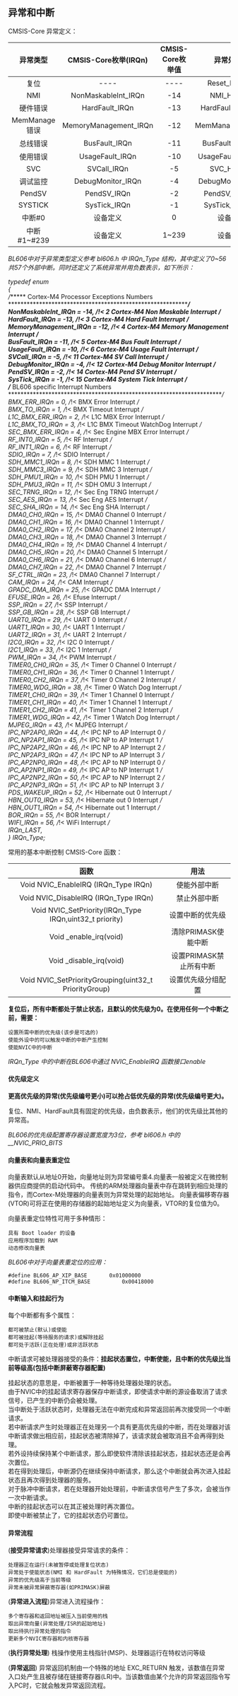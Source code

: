 
## 异常和中断

CMSIS-Core 异常定义：

  异常类型    |    CMSIS-Core枚举(IRQn)    |    CMSIS-Core枚举值    |    异常处理名
  :----:      |    :-----:                 |    :-----:             |    :----:
  复位        |    ----                    |    ----                |    Reset_Handler
  NMI         |    NonMaskableInt_IRQn     |    -14                 |    NMI_Handler
  硬件错误    |    HardFault_IRQn          |    -13                 |    HardFault_Handler
MemManage错误 |    MemoryManagement_IRQn   |    -12                 |    MemManage_Handler
  总线错误    |    BusFault_IRQn           |    -11                 |    BusFault_Handler
  使用错误    |    UsageFault_IRQn         |    -10                 |    UsageFault_Handler
  SVC         |    SVCall_IRQn             |    -5                  |    SVC_Handler
  调试监控    |    DebugMonitor_IRQn       |    -4                  |    DebugMon_Handler
  PendSV      |    PendSV_IRQn             |    -2                  |    PendSV_Handler
  SYSTICK     |    SysTick_IRQn            |    -1                  |    SysTick_Handler
  中断#0      |    设备定义                |    0                   |    设备定义
中断#1~#239   |    设备定义                |    1~239               |    设备定义

*BL606中对于异常类型定义参考 bl606.h 中 IRQn_Type 结构，其中定义了0~56共57个外部中断。同时还定义了系统异常并用负数表示，如下所示：*

*typedef enum  
{  
/******  Cortex-M4 Processor Exceptions Numbers ****************************************************************/  
  NonMaskableInt_IRQn         = -14,    /*!< 2 Cortex-M4 Non Maskable Interrupt                                */  
  HardFault_IRQn              = -13,    /*!< 3 Cortex-M4 Hard Fault Interrupt                                  */  
  MemoryManagement_IRQn       = -12,    /*!< 4 Cortex-M4 Memory Management Interrupt                           */  
  BusFault_IRQn               = -11,    /*!< 5 Cortex-M4 Bus Fault Interrupt                                   */  
  UsageFault_IRQn             = -10,    /*!< 6 Cortex-M4 Usage Fault Interrupt                                 */  
  SVCall_IRQn                 = -5,     /*!< 11 Cortex-M4 SV Call Interrupt                                    */  
  DebugMonitor_IRQn           = -4,     /*!< 12 Cortex-M4 Debug Monitor Interrupt                              */  
  PendSV_IRQn                 = -2,     /*!< 14 Cortex-M4 Pend SV Interrupt                                    */  
  SysTick_IRQn                = -1,     /*!< 15 Cortex-M4 System Tick Interrupt                                */  
/******  BL606 specific Interrupt Numbers **********************************************************************/  
  BMX_ERR_IRQn                = 0,      /*!< BMX Error Interrupt                                               */  
  BMX_TO_IRQn                 = 1,      /*!< BMX Timeout Interrupt                                             */  
  L1C_BMX_ERR_IRQn            = 2,      /*!< L1C MBX Error Interrupt                                           */  
  L1C_BMX_TO_IRQn             = 3,      /*!< L1C BMX Timeout WatchDog Interrupt                                */  
  SEC_BMX_ERR_IRQn            = 4,      /*!< Sec Engine MBX Error Interrupt                                    */  
  RF_INT0_IRQn                = 5,      /*!< RF Interrupt                                                      */  
  RF_INT1_IRQn                = 6,      /*!< RF Interrupt                                                      */  
  SDIO_IRQn                   = 7,      /*!< SDIO  Interrupt                                                   */  
  SDH_MMC1_IRQn               = 8,      /*!< SDH MMC 1 Interrupt                                               */  
  SDH_MMC3_IRQn               = 9,      /*!< SDH MMC 3 Interrupt                                               */  
  SDH_PMU1_IRQn               = 10,      /*!< SDH PMU 1 Interrupt                                               */  
  SDH_PMU3_IRQn               = 11,     /*!< SDH OMU 3 Interrupt                                               */  
  SEC_TRNG_IRQn               = 12,     /*!< Sec Eng TRNG Interrupt                                            */  
  SEC_AES_IRQn                = 13,     /*!< Sec Eng AES  Interrupt                                            */  
  SEC_SHA_IRQn                = 14,     /*!< Sec Eng SHA  Interrupt                                            */  
  DMA0_CH0_IRQn               = 15,     /*!< DMA0 Channel 0 Interrupt                                          */  
  DMA0_CH1_IRQn               = 16,     /*!< DMA0 Channel 1 Interrupt                                          */  
  DMA0_CH2_IRQn               = 17,     /*!< DMA0 Channel 2 Interrupt                                          */  
  DMA0_CH3_IRQn               = 18,     /*!< DMA0 Channel 3 Interrupt                                          */  
  DMA0_CH4_IRQn               = 19,     /*!< DMA0 Channel 4 Interrupt                                          */  
  DMA0_CH5_IRQn               = 20,     /*!< DMA0 Channel 5 Interrupt                                          */  
  DMA0_CH6_IRQn               = 21,     /*!< DMA0 Channel 6 Interrupt                                          */  
  DMA0_CH7_IRQn               = 22,     /*!< DMA0 Channel 7 Interrupt                                          */  
  SF_CTRL_IRQn                = 23,     /*!< DMA0 Channel 7 Interrupt                                          */  
  CAM_IRQn                    = 24,     /*!< CAM Interrupt                                                     */  
  GPADC_DMA_IRQn              = 25,     /*!< GPADC DMA Interrupt                                                     */  
  EFUSE_IRQn                  = 26,     /*!< Efuse Interrupt                                                   */  
  SSP_IRQn                    = 27,     /*!< SSP Interrupt                                                     */  
  SSP_GB_IRQn                 = 28,     /*!< SSP GB Interrupt                                                  */  
  UART0_IRQn                  = 29,     /*!< UART 0 Interrupt                                                  */  
  UART1_IRQn                  = 30,     /*!< UART 1 Interrupt                                                  */  
  UART2_IRQn                  = 31,     /*!< UART 2 Interrupt                                                  */  
  I2C0_IRQn                   = 32,     /*!< I2C 0 Interrupt                                                   */  
  I2C1_IRQn                   = 33,     /*!< I2C 1 Interrupt                                                   */  
  PWM_IRQn                    = 34,     /*!< PWM Interrupt                                                     */  
  TIMER0_CH0_IRQn             = 35,     /*!< Timer 0 Channel 0 Interrupt                                       */  
  TIMER0_CH1_IRQn             = 36,     /*!< Timer 0 Channel 1 Interrupt                                       */  
  TIMER0_CH2_IRQn             = 37,     /*!< Timer 0 Channel 2 Interrupt                                       */  
  TIMER0_WDG_IRQn             = 38,     /*!< Timer 0 Watch Dog Interrupt                                       */  
  TIMER1_CH0_IRQn             = 39,     /*!< Timer 1 Channel 0 Interrupt                                       */  
  TIMER1_CH1_IRQn             = 40,     /*!< Timer 1 Channel 1 Interrupt                                       */  
  TIMER1_CH2_IRQn             = 41,     /*!< Timer 1 Channel 2 Interrupt                                       */  
  TIMER1_WDG_IRQn             = 42,     /*!< Timer 1 Watch Dog Interrupt                                       */  
  MJPEG_IRQn                  = 43,     /*!< MJPEG Interrupt                                                   */  
  IPC_NP2AP0_IRQn             = 44,     /*!< IPC NP to AP Interrupt 0                                          */  
  IPC_NP2AP1_IRQn             = 45,     /*!< IPC NP to AP Interrupt 1                                          */  
  IPC_NP2AP2_IRQn             = 46,     /*!< IPC NP to AP Interrupt 2                                          */  
  IPC_NP2AP3_IRQn             = 47,     /*!< IPC NP to AP Interrupt 3                                          */  
  IPC_AP2NP0_IRQn             = 48,     /*!< IPC AP to NP Interrupt 0                                          */  
  IPC_AP2NP1_IRQn             = 49,     /*!< IPC AP to NP Interrupt 1                                          */  
  IPC_AP2NP2_IRQn             = 50,     /*!< IPC AP to NP Interrupt 2                                          */  
  IPC_AP2NP3_IRQn             = 51,     /*!< IPC AP to NP Interrupt 3                                          */  
  PDS_WAKEUP_IRQn             = 52,     /*!< Hibernate out 0 Interrupt                                         */  
  HBN_OUT0_IRQn               = 53,     /*!< Hibernate out 0 Interrupt                                         */  
  HBN_OUT1_IRQn               = 54,     /*!< Hibernate out 1 Interrupt                                         */  
  BOR_IRQn                    = 55,     /*!< BOR Interrupt                                                     */  
  WIFI_IRQn                   = 56,     /*!< WiFi Interrupt                                                    */  
  IRQn_LAST,  
} IRQn_Type;*

常用的基本中断控制 CMSIS-Core 函数：

   函数                                                 |   用法
   :---:                                                |   :---:
Void NVIC_EnableIRQ (IRQn_Type IRQn)                    |   使能外部中断
Void NVIC_DisableIRQ (IRQn_Type IRQn)                   |   禁止外部中断
Void NVIC_SetPriority(IRQn_Type IRQn,uint32_t priority) |   设置中断的优先级
Void _enable_irq(void)                                  |   清除PRIMASK使能中断
Void _disable_irq(void)                                 |   设置PRIMASK禁止所有中断
Void NVIC_SetPriorityGrouping(uint32_t PriorityGroup)   |   设置优先级分组配置

**复位后，所有中断都处于禁止状态，且默认的优先级为0。在使用任何一个中断之前，需要：**

    设置所需中断的优先级(该步是可选的)
    使能外设中的可以触发中断的中断产生控制
    使能NVIC中的中断

*IRQn_Type 中的中断在BL606中通过 NVIC_EnableIRQ 函数接口enable*

#### 优先级定义
**更高优先级的异常(优先级编号更小)可以抢占低优先级的异常(优先级编号更大)。**

复位、NMI、HardFault具有固定的优先级，由负数表示，他们的优先级比其他的异常高。

*BL606的优先级配置寄存器设置宽度为3位，参考 bl606.h 中的 __NVIC_PRIO_BITS*

#### 向量表和向量表重定位

向量表默认从地址0开始，向量地址则为异常编号乘4.向量表一般被定义在微控制器供应商提供的启动代码中。
传统的ARM处理器向量表中存在跳转到相应处理的指令，而Cortex-M处理器的向量表则为异常处理的起始地址。
向量表偏移寄存器(VTOR)可将正在使用的存储器的起始地址定义为向量表，VTOR的复位值为0。

向量表重定位特性可用于多种情形：

    具有 Boot loader 的设备
    应用程序加载到 RAM
    动态修改向量表

*BL606中对于向量表重定位的应用：*

    #define BL606_AP_XIP_BASE  	    0x01000000
    #define BL606_NP_ITCM_BASE          0x00418000

#### 中断输入和挂起行为

每个中断都有多个属性：

    都可被禁止(默认)或使能
    都可被挂起(等待服务的请求)或解除挂起
    都可处于活跃(正在处理)或非活跃状态

中断请求可被处理器接受的条件：**挂起状态置位，中断使能，且中断的优先级比当前等级高(包括中断屏蔽寄存器配置)**

挂起状态的意思是，中断被置于一种等待处理器处理的状态。   
由于NVIC中的挂起请求寄存器保存中断请求，即使请求中断的源设备取消了请求信号，已产生的中断仍会被处理。   
当中断处于活跃状态时，处理器无法在中断完成和异常返回前再次接受同一个中断请求。   
若中断请求产生时处理器正在处理另一个具有更高优先级的中断，而在处理器对该中断请求做出相应前，挂起状态被清除掉了，该请求就会被取消且不会再得到处理。   
若外设持续保持某个中断请求，那么即使软件清除该挂起状态，挂起状态还是会再次置位。  
若在得到处理后，中断源仍在继续保持中断请求，那么这个中断就会再次进入挂起状态且再次得到处理器的服务。  
对于脉冲中断请求，若在处理器开始处理前，中断请求信号产生了多次，会被当作一次中断请求。  
中断的挂起状态可以在其正被处理时再次置位。  
即使中断被禁止了，它的挂起状态仍可置位。


#### 异常流程

(**接受异常请求**)处理器接受异常请求的条件：

    处理器正在运行(未被暂停或处理复位状态)
    异常处于使能状态(NMI 和 HardFault 为特殊情况，它们总是使能的)
    异常的优先级高于当前等级
    异常未被异常屏蔽寄存器(如PRIMASK)屏蔽

(**异常进入流程**)异常进入流程操作：

    多个寄存器和返回地址被压入当前使用的栈
    取出异常向量(异常处理/ISR的起始地址)
    取出待执行异常处理的指令
    更新多个NVIC寄存器和内核寄存器

(**执行异常处理**) 栈操作使用主栈指针(MSP)、处理器运行在特权访问等级

(**异常返回**) 异常返回机制由一个特殊的地址 EXC_RETURN 触发，该数值在异常入口处产生且被存储在链接寄存器(LR)中。当该数值由某个允许的异常返回指令写入PC时，它就会触发异常返回流程。




















































